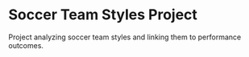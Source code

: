 # Soccer Team Styles Project

Project analyzing soccer team styles and linking them to performance outcomes.